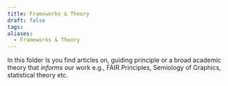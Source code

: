 ```yaml
---
title: Frameworks & Theory
draft: false
tags:
aliases:
  - Frameworks & Theory
---
```

 In this folder Is you find articles on, guiding principle or a broad academic theory that _informs_ our work e.g., FAIR Principles, Semiology of Graphics, statistical theory etc.
 
